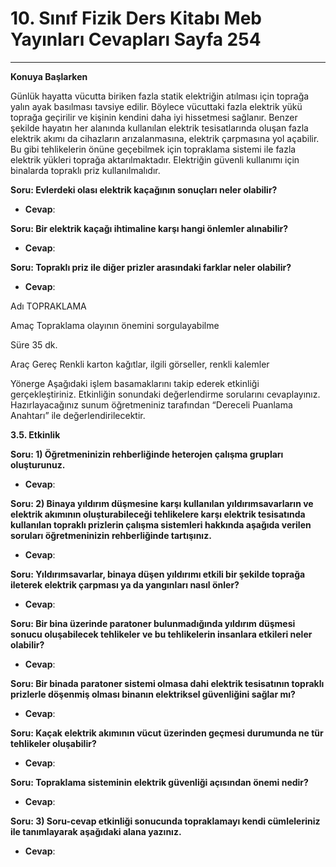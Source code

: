 # 10. Sınıf Fizik Ders Kitabı Meb Yayınları Cevapları Sayfa 254

---

**Konuya Başlarken**

Günlük hayatta vücutta biriken fazla statik elektriğin atılması için toprağa yalın ayak basılması tavsiye edilir. Böylece vücuttaki fazla elektrik yükü toprağa geçirilir ve kişinin kendini daha iyi hissetmesi sağlanır. Benzer şekilde hayatın her alanında kullanılan elektrik tesisatlarında oluşan fazla elektrik akımı da cihazların arızalanmasına, elektrik çarpmasına yol açabilir. Bu gibi tehlikelerin önüne geçebilmek için topraklama sistemi ile fazla elektrik yükleri toprağa aktarılmaktadır. Elektriğin güvenli kullanımı için binalarda topraklı priz kullanılmalıdır.

**Soru: Evlerdeki olası elektrik kaçağının sonuçları neler olabilir?**

-   **Cevap**:

**Soru: Bir elektrik kaçağı ihtimaline karşı hangi önlemler alınabilir?**

-   **Cevap**:

**Soru: Topraklı priz ile diğer prizler arasındaki farklar neler olabilir?**

-   **Cevap**:

Adı TOPRAKLAMA

 Amaç Topraklama olayının önemini sorgulayabilme

 Süre 35 dk.

 Araç Gereç Renkli karton kağıtlar, ilgili görseller, renkli kalemler

 Yönerge Aşağıdaki işlem basamaklarını takip ederek etkinliği gerçekleştiriniz. Etkinliğin sonundaki değerlendirme sorularını cevaplayınız. Hazırlayacağınız sunum öğretmeniniz tarafından “Dereceli Puanlama Anahtarı” ile değerlendirilecektir.

**3.5. Etkinlik**

**Soru: 1) Öğretmeninizin rehberliğinde heterojen çalışma grupları oluşturunuz.**

-   **Cevap**:

**Soru: 2) Binaya yıldırım düşmesine karşı kullanılan yıldırımsavarların ve elektrik akımının oluşturabileceği tehlikelere karşı elektrik tesisatında kullanılan topraklı prizlerin çalışma sistemleri hakkında aşağıda verilen soruları öğretmeninizin rehberliğinde tartışınız.**

-   **Cevap**:

**Soru: Yıldırımsavarlar, binaya düşen yıldırımı etkili bir şekilde toprağa ileterek elektrik çarpması ya da yangınları nasıl önler?**

-   **Cevap**:

**Soru: Bir bina üzerinde paratoner bulunmadığında yıldırım düşmesi sonucu oluşabilecek tehlikeler ve bu tehlikelerin insanlara etkileri neler olabilir?**

-   **Cevap**:

**Soru: Bir binada paratoner sistemi olmasa dahi elektrik tesisatının topraklı prizlerle döşenmiş olması binanın elektriksel güvenliğini sağlar mı?**

-   **Cevap**:

**Soru: Kaçak elektrik akımının vücut üzerinden geçmesi durumunda ne tür tehlikeler oluşabilir?**

-   **Cevap**:

**Soru: Topraklama sisteminin elektrik güvenliği açısından önemi nedir?**

-   **Cevap**:

**Soru: 3) Soru-cevap etkinliği sonucunda topraklamayı kendi cümleleriniz ile tanımlayarak aşağıdaki alana yazınız.**

-   **Cevap**: